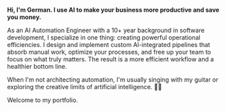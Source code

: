 **Hi, I'm German. I use AI to make your business more productive and save you money.**

As an AI Automation Engineer with a 10+ year background in software development, I specialize in one thing: creating powerful operational efficiencies. I design and implement custom AI-integrated pipelines that absorb manual work, optimize your processes, and free up your team to focus on what truly matters.
The result is a more efficient workflow and a healthier bottom line.

When I'm not architecting automation, I'm usually singing with my guitar or exploring the creative limits of artificial intelligence. 🎸🤖

Welcome to my portfolio.